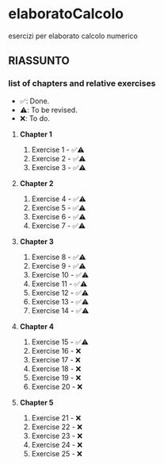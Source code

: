 # elaboratoCalcolo
esercizi per elaborato calcolo numerico

## RIASSUNTO 

### list of chapters and relative exercises ###
* ✅: Done.
* ⚠️: To be revised.
* ❌: To do.

1. **Chapter 1**
    1. Exercise 1 - ✅⚠️
    1. Exercise 2 - ✅⚠️
    1. Exercise 3 - ✅⚠️

2. **Chapter 2**
    
    1. Exercise 4 - ✅⚠️
    1. Exercise 5 - ✅⚠️
    1. Exercise 6 - ✅⚠️
    1. Exercise 7 - ✅⚠️

3. **Chapter 3**
    
    1. Exercise 8 - ✅⚠️
    2. Exercise 9 - ✅⚠️
    3. Exercise 10 - ✅⚠️
    4. Exercise 11 - ✅⚠️
    5. Exercise 12 - ✅⚠️
    6. Exercise 13 - ✅⚠️
    7. Exercise 14 - ✅⚠️

4. **Chapter 4**
    
    1. Exercise 15 - ✅⚠️
    2. Exercise 16 - ❌
    3. Exercise 17 - ❌
    4. Exercise 18 - ❌
    5. Exercise 19 - ❌
    6. Exercise 20 - ❌


5. **Chapter 5**
     
     1. Exercise 21 - ❌
     2. Exercise 22 - ❌
     3. Exercise 23 - ❌
     4. Exercise 24 - ❌
     5. Exercise 25 - ❌
   
